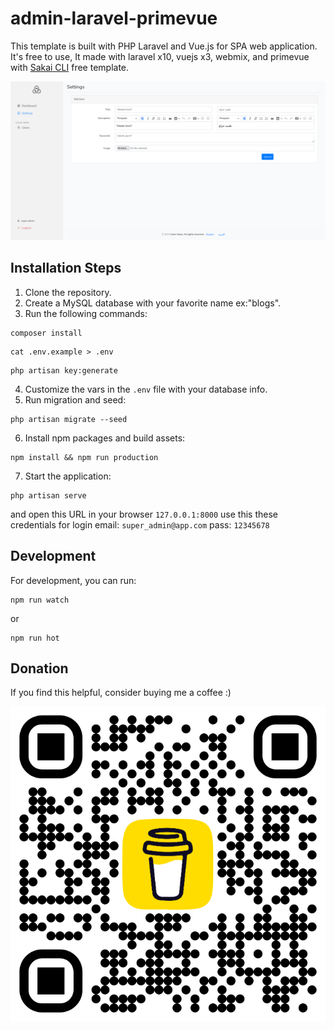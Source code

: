 # admin-laravel-primevue

This template is built with PHP Laravel and Vue.js for SPA web application. It's free to use, It made with laravel x10, vuejs x3, webmix, and primevue with [Sakai CLI](https://github.com/primefaces/sakai-vue) free template.

<p align="center">
  <img src="https://github.com/islamsamy214/admin-laravel-vue-bootstrap/blob/master/public/admin-screenshot.png?raw=true" alt="Screenshot of Admin Dashboard">
</p>

## Installation Steps

1. Clone the repository.
2. Create a MySQL database with your favorite name ex:"blogs".
3. Run the following commands:

```
composer install
```

```
cat .env.example > .env
```

```
php artisan key:generate
```

4. Customize the vars in the `.env` file with your database info.
5. Run migration and seed:

```
php artisan migrate --seed
```

6. Install npm packages and build assets:

```
npm install && npm run production

```

7. Start the application:

```
php artisan serve
```

and open this URL in your browser `127.0.0.1:8000`
use this these credentials for login email: `super_admin@app.com` pass: `12345678`

## Development

For development, you can run:

```
npm run watch
```

or

```
npm run hot
```

## Donation

If you find this helpful, consider buying me a coffee :)

<center>

[![QR Code for Donation](https://github.com/islamsamy214/admin-laravel-vue-bootstrap/blob/master/public/bmc_qr.png?raw=true)](https://www.buymeacoffee.com/islamsamy)

</center>
